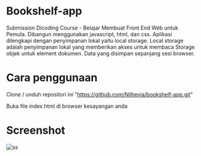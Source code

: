 # Bookshelf-app
Submission Dicoding Course - Belajar Membuat Front End Web untuk Pemula. Dibangun menggunakan javascript, html, dan css. Aplikasi dilengkapi dengan penyimpanan lokal yaitu local storage. Local storage adalah penyimpanan lokal yang memberikan akses untuk membaca Storage objek untuk element dokumen. Data yang disimpan sepanjang sesi browser.

# Cara penggunaan
Clone / unduh repositori ini "https://github.com/Nilhevia/bookshelf-app.git"

Buka file index.html di browser kesayangan anda

# Screenshot
![ss](https://user-images.githubusercontent.com/70457593/191182196-d866227d-0d6e-43f3-b112-2ff1299aeea5.png)
